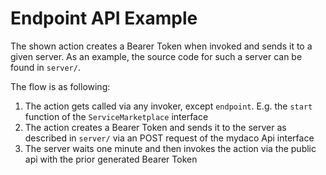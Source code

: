 # Endpoint API Example

The shown action creates a Bearer Token when invoked and sends it to a given server. As an example, the source code for such a server can be found in `server/`.

The flow is as following:

1. The action gets called via any invoker, except `endpoint`. E.g. the `start` function of the `ServiceMarketplace` interface
2. The action creates a Bearer Token and sends it to the server as described in `server/` via an POST request of the mydaco Api interface
3. The server waits one minute and then invokes the action via the public api with the prior generated Bearer Token
